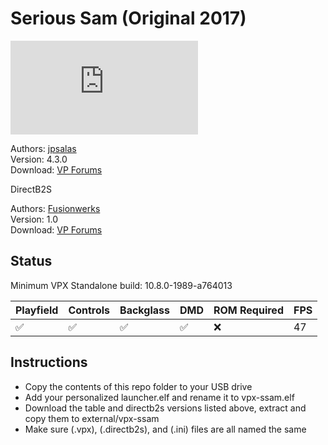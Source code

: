 # Serious Sam (Original 2017)

![Table Preview](https://www.vpforums.org/index.php?app=downloads&module=display&section=screenshot&record=114150&id=13094&full=1)

Authors: [jpsalas](https://www.vpforums.org/index.php?showuser=277)  
Version: 4.3.0  
Download: [VP Forums](https://www.vpforums.org/index.php?app=downloads&showfile=13094)

DirectB2S

Authors: [Fusionwerks](https://www.vpforums.org/index.php?showuser=120505)  
Version: 1.0  
Download: [VP Forums](https://www.vpforums.org/index.php?app=downloads&showfile=13913)

## Status 

Minimum VPX Standalone build: 10.8.0-1989-a764013

| Playfield | Controls | Backglass | DMD | ROM Required | FPS | 
|-----------|----------|-----------|-----|--------------|-----|
| :white_check_mark: | :white_check_mark: | :white_check_mark: | :white_check_mark: | :x: | 47 |

## Instructions

- Copy the contents of this repo folder to your USB drive
- Add your personalized launcher.elf and rename it to vpx-ssam.elf
- Download the table and directb2s versions listed above, extract and copy them to external/vpx-ssam
- Make sure (.vpx), (.directb2s), and (.ini) files are all named the same
